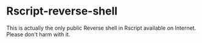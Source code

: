 # Rscript-reverse-shell

This is actually the only public Reverse shell in Rscript available on Internet.
Please don't harm with it.
